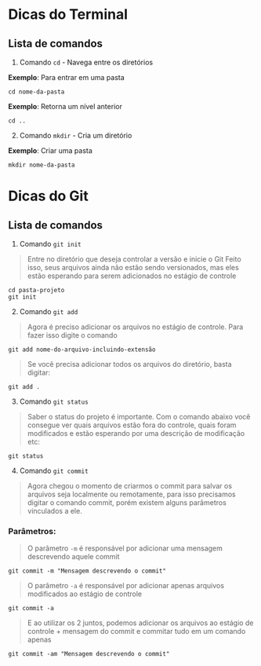 # Dicas do Terminal
## Lista de comandos

1. Comando `cd` - Navega entre os diretórios

__Exemplo__: Para entrar em uma pasta
```
cd nome-da-pasta
```

__Exemplo__: Retorna um nível anterior
```
cd ..
```

2. Comando `mkdir` - Cria um diretório

__Exemplo__: Criar uma pasta
```
mkdir nome-da-pasta
```

# Dicas do Git
## Lista de comandos

1. Comando `git init` 
>Entre no diretório que deseja controlar a versão e inicie o Git
>Feito isso, seus arquivos ainda não estão sendo versionados, 
> mas eles estão esperando para serem adicionados no estágio de controle
```
cd pasta-projeto
git init
```

2. Comando `git add` 
>Agora é preciso adicionar os arquivos no estágio de controle. Para fazer isso
>digite o comando
```
git add nome-do-arquivo-incluindo-extensão
```
>Se você precisa adicionar todos os arquivos do diretório, basta digitar:
```
git add .
```

3. Comando `git status` 
>Saber o status do projeto é importante. Com o comando abaixo você consegue 
>ver quais arquivos estão fora do controle, quais foram modificados e estão esperando por uma descrição de
>modificação etc:
```
git status
```

4. Comando `git commit` 
>Agora chegou o momento de criarmos o commit para salvar os arquivos seja localmente ou remotamente, para isso precisamos digitar o comando commit, porém existem alguns parâmetros vinculados a ele.

### Parâmetros: 
> O parâmetro `-m` é responsável por adicionar uma mensagem descrevendo aquele commit
```
git commit -m "Mensagem descrevendo o commit"
```
> O parâmetro `-a` é responsável por adicionar apenas arquivos modificados ao estágio de controle
```
git commit -a 
```
> E ao utilizar os 2 juntos, podemos adicionar os arquivos ao estágio de controle + mensagem do commit e commitar tudo em um comando apenas
```
git commit -am "Mensagem descrevendo o commit"
```
